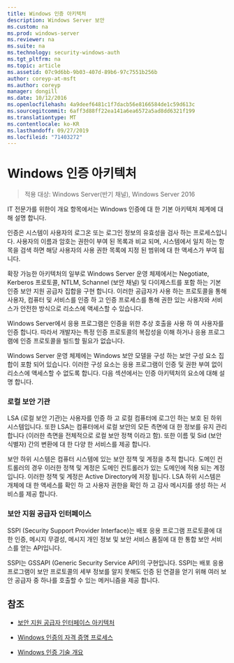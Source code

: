```yaml
---
title: Windows 인증 아키텍처
description: Windows Server 보안
ms.custom: na
ms.prod: windows-server
ms.reviewer: na
ms.suite: na
ms.technology: security-windows-auth
ms.tgt_pltfrm: na
ms.topic: article
ms.assetid: 07c9d6bb-9b03-407d-89b6-97c7551b256b
author: coreyp-at-msft
ms.author: coreyp
manager: dongill
ms.date: 10/12/2016
ms.openlocfilehash: 4a9deef6481c1f7dacb56e8166584de1c59d613c
ms.sourcegitcommit: 6aff3d88ff22ea141a6ea6572a5ad8dd6321f199
ms.translationtype: MT
ms.contentlocale: ko-KR
ms.lasthandoff: 09/27/2019
ms.locfileid: "71403272"
---
```

# <a name="windows-authentication-architecture"></a>Windows 인증 아키텍처

>적용 대상: Windows Server(반기 채널), Windows Server 2016

IT 전문가를 위한이 개요 항목에서는 Windows 인증에 대 한 기본 아키텍처 체계에 대해 설명 합니다.

인증은 시스템이 사용자의 로그온 또는 로그인 정보의 유효성을 검사 하는 프로세스입니다. 사용자의 이름과 암호는 권한이 부여 된 목록과 비교 되며, 시스템에서 일치 하는 항목을 검색 하면 해당 사용자의 사용 권한 목록에 지정 된 범위에 대 한 액세스가 부여 됩니다.

확장 가능한 아키텍처의 일부로 Windows Server 운영 체제에서는 Negotiate, Kerberos 프로토콜, NTLM, Schannel (보안 채널) 및 다이제스트를 포함 하는 기본 인증 보안 지원 공급자 집합을 구현 합니다. 이러한 공급자가 사용 하는 프로토콜을 통해 사용자, 컴퓨터 및 서비스를 인증 하 고 인증 프로세스를 통해 권한 있는 사용자와 서비스가 안전한 방식으로 리소스에 액세스할 수 있습니다.

Windows Server에서 응용 프로그램은 인증을 위한 추상 호출을 사용 하 여 사용자를 인증 합니다. 따라서 개발자는 특정 인증 프로토콜의 복잡성을 이해 하거나 응용 프로그램에 인증 프로토콜을 빌드할 필요가 없습니다.

Windows Server 운영 체제에는 Windows 보안 모델을 구성 하는 보안 구성 요소 집합이 포함 되어 있습니다. 이러한 구성 요소는 응용 프로그램이 인증 및 권한 부여 없이 리소스에 액세스할 수 없도록 합니다. 다음 섹션에서는 인증 아키텍처의 요소에 대해 설명 합니다.

### <a name="local-security-authority"></a>로컬 보안 기관
LSA (로컬 보안 기관)는 사용자를 인증 하 고 로컬 컴퓨터에 로그인 하는 보호 된 하위 시스템입니다. 또한 LSA는 컴퓨터에서 로컬 보안의 모든 측면에 대 한 정보를 유지 관리 합니다 (이러한 측면을 전체적으로 로컬 보안 정책 이라고 함). 또한 이름 및 Sid (보안 식별자) 간의 변환에 대 한 다양 한 서비스를 제공 합니다.

보안 하위 시스템은 컴퓨터 시스템에 있는 보안 정책 및 계정을 추적 합니다. 도메인 컨트롤러의 경우 이러한 정책 및 계정은 도메인 컨트롤러가 있는 도메인에 적용 되는 계정입니다. 이러한 정책 및 계정은 Active Directory에 저장 됩니다. LSA 하위 시스템은 개체에 대 한 액세스를 확인 하 고 사용자 권한을 확인 하 고 감사 메시지를 생성 하는 서비스를 제공 합니다.

### <a name="security-support-provider-interface"></a>보안 지원 공급자 인터페이스
SSPI (Security Support Provider Interface)는 배포 응용 프로그램 프로토콜에 대 한 인증, 메시지 무결성, 메시지 개인 정보 및 보안 서비스 품질에 대 한 통합 보안 서비스를 얻는 API입니다.

SSPI는 GSSAPI (Generic Security Service API)의 구현입니다. SSPI는 배포 응용 프로그램이 보안 프로토콜의 세부 정보를 알지 못해도 인증 된 연결을 얻기 위해 여러 보안 공급자 중 하나를 호출할 수 있는 메커니즘을 제공 합니다.

## <a name="see-also"></a>참조

-   [보안 지원 공급자 인터페이스 아키텍처](security-support-provider-interface-architecture.md)

-   [Windows 인증의 자격 증명 프로세스](credentials-processes-in-windows-authentication.md)

-   [Windows 인증 기술 개요](https://technet.microsoft.com/library/dn169029.aspx)


